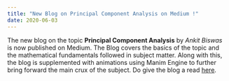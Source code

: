 ```yaml
---
title: "New Blog on Principal Component Analysis on Medium !"
date: 2020-06-03
---
```


The new blog on the topic **Principal Component Analysis** by *Ankit Biswas* is now published on Medium. The Blog covers the basics of the topic and the mathematical fundamentals followed in subject matter. Along with this, the blog is supplemented with animations using Manim Engine to further bring forward the main crux of the subject. Do give the blog a read [here](https://medium.com/vlgiitr/principal-components-analysis-82a7682323e6).


